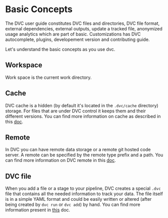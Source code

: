 # Basic Concepts

The DVC user guide constitutes DVC files and directories, DVC file format,
external dependencies, external outputs, update a tracked file, anonymized usage
analytics which are part of basic. Customizations has DVC autocomplete, plugins,
developement version and contributing guide.

Let's understand the basic concepts as you use dvc.

## Workspace

Work space is the current work directory.

## Cache

DVC cache is a hidden (by default it's located in the `.dvc/cache` directory)
storage. For files that are under DVC control it keeps them and their different
versions. You can find more information on cache as described in this [doc](https://dvc.org/doc/commands-reference/config#cache).

## Remote

In DVC you can have remote data storage or a remote git hosted code server.
A remote can be specified by the remote type prefix and a path. You can find
more information on DVC remote in this [doc](https://dvc.org/doc/commands-reference/config#remote).

## DVC file

When you add a file or a stage to your pipeline, DVC creates a special `.dvc`
file that contains all the needed information to track your data. The file
itself is in a simple YAML format and could be easily written or altered
(after being created by `dvc run` or `dvc add`) by hand. You can find more
information present in [this](https://dvc.org/doc/user-guide/dvc-files-and-directories#dvc-files-and-directories) doc.
